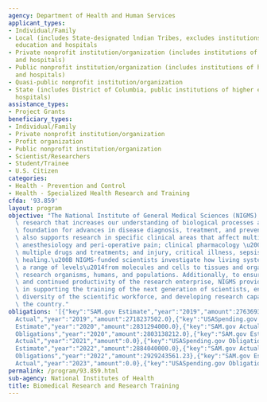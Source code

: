 ```yaml
---
agency: Department of Health and Human Services
applicant_types:
- Individual/Family
- Local (includes State-designated lndian Tribes, excludes institutions of higher
  education and hospitals
- Private nonprofit institution/organization (includes institutions of higher education
  and hospitals)
- Public nonprofit institution/organization (includes institutions of higher education
  and hospitals)
- Quasi-public nonprofit institution/organization
- State (includes District of Columbia, public institutions of higher education and
  hospitals)
assistance_types:
- Project Grants
beneficiary_types:
- Individual/Family
- Private nonprofit institution/organization
- Profit organization
- Public nonprofit institution/organization
- Scientist/Researchers
- Student/Trainee
- U.S. Citizen
categories:
- Health - Prevention and Control
- Health - Specialized Health Research and Training
cfda: '93.859'
layout: program
objective: "The National Institute of General Medical Sciences (NIGMS) supports basic\
  \ research that increases our understanding of biological processes and lays the\
  \ foundation for advances in disease diagnosis, treatment, and prevention. NIGMS\
  \ also supports research in specific clinical areas that affect multiple organ systems:\
  \ anesthesiology and peri-operative pain; clinical pharmacology \u200Bcommon to\
  \ multiple drugs and treatments; and injury, critical illness, sepsis, and wound\
  \ healing.\u200B NIGMS-funded scientists investigate how living systems work at\
  \ a range of levels\u2014from molecules and cells to tissues and organs\u2014in\
  \ research organisms, humans, and populations. Additionally, to ensure the vitality\
  \ and continued productivity of the research enterprise, NIGMS provides leadership\
  \ in supporting the training of the next generation of scientists, enhancing the\
  \ diversity of the scientific workforce, and developing research capacity throughout\
  \ the country."
obligations: '[{"key":"SAM.gov Estimate","year":"2019","amount":2763693000.0},{"key":"SAM.gov
  Actual","year":"2019","amount":2718237502.0},{"key":"USASpending.gov Obligations","year":"2019","amount":2703392622.0},{"key":"SAM.gov
  Estimate","year":"2020","amount":2831294000.0},{"key":"SAM.gov Actual","year":"2020","amount":2737107400.0},{"key":"USASpending.gov
  Obligations","year":"2020","amount":2803138212.0},{"key":"SAM.gov Estimate","year":"2021","amount":2787727000.0},{"key":"SAM.gov
  Actual","year":"2021","amount":0.0},{"key":"USASpending.gov Obligations","year":"2021","amount":2625092919.58},{"key":"SAM.gov
  Estimate","year":"2022","amount":2884040000.0},{"key":"SAM.gov Actual","year":"2022","amount":2980228531.0},{"key":"USASpending.gov
  Obligations","year":"2022","amount":2929243561.23},{"key":"SAM.gov Estimate","year":"2023","amount":3129594974.0},{"key":"SAM.gov
  Actual","year":"2023","amount":0.0},{"key":"USASpending.gov Obligations","year":"2023","amount":2261889825.96}]'
permalink: /program/93.859.html
sub-agency: National Institutes of Health
title: Biomedical Research and Research Training
---
```

